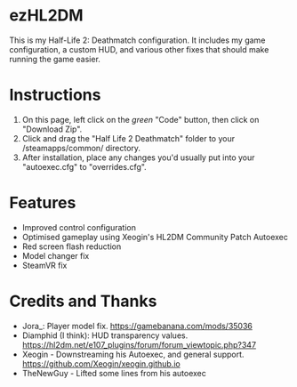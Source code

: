 # ezHL2DM
This is my Half-Life 2: Deathmatch configuration. It includes my game configuration, a custom HUD, and various other fixes that should make running the game easier.

# Instructions
1. On this page, left click on the *green* "Code" button, then click on "Download Zip".
2. Click and drag the "Half Life 2 Deathmatch" folder to your <steam library folder>/steamapps/common/ directory.
3. After installation, place any changes you'd usually put into your "autoexec.cfg" to "overrides.cfg".

# Features
* Improved control configuration
* Optimised gameplay using Xeogin's HL2DM Community Patch Autoexec
* Red screen flash reduction
* Model changer fix
* SteamVR fix

# Credits and Thanks
* Jora_: Player model fix. https://gamebanana.com/mods/35036
* Diamphid (I think): HUD transparency values. https://hl2dm.net/e107_plugins/forum/forum_viewtopic.php?347
* Xeogin - Downstreaming his Autoexec, and general support. https://github.com/Xeogin/xeogin.github.io
* TheNewGuy - Lifted some lines from his autoexec
